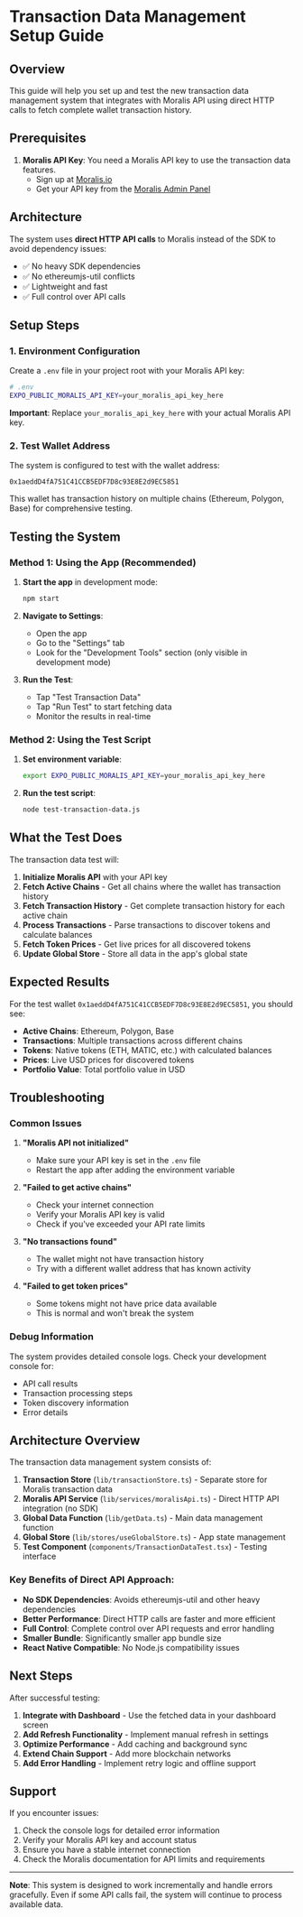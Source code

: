 # Transaction Data Management Setup Guide

## Overview
This guide will help you set up and test the new transaction data management system that integrates with Moralis API using direct HTTP calls to fetch complete wallet transaction history.

## Prerequisites

1. **Moralis API Key**: You need a Moralis API key to use the transaction data features.
   - Sign up at [Moralis.io](https://moralis.io/)
   - Get your API key from the [Moralis Admin Panel](https://admin.moralis.io/)

## Architecture

The system uses **direct HTTP API calls** to Moralis instead of the SDK to avoid dependency issues:
- ✅ No heavy SDK dependencies
- ✅ No ethereumjs-util conflicts
- ✅ Lightweight and fast
- ✅ Full control over API calls

## Setup Steps

### 1. Environment Configuration

Create a `.env` file in your project root with your Moralis API key:

```bash
# .env
EXPO_PUBLIC_MORALIS_API_KEY=your_moralis_api_key_here
```

**Important**: Replace `your_moralis_api_key_here` with your actual Moralis API key.

### 2. Test Wallet Address

The system is configured to test with the wallet address:
```
0x1aeddD4fA751C41CCB5EDF7D8c93E8E2d9EC5851
```

This wallet has transaction history on multiple chains (Ethereum, Polygon, Base) for comprehensive testing.

## Testing the System

### Method 1: Using the App (Recommended)

1. **Start the app** in development mode:
   ```bash
   npm start
   ```

2. **Navigate to Settings**:
   - Open the app
   - Go to the "Settings" tab
   - Look for the "Development Tools" section (only visible in development mode)

3. **Run the Test**:
   - Tap "Test Transaction Data"
   - Tap "Run Test" to start fetching data
   - Monitor the results in real-time

### Method 2: Using the Test Script

1. **Set environment variable**:
   ```bash
   export EXPO_PUBLIC_MORALIS_API_KEY=your_moralis_api_key_here
   ```

2. **Run the test script**:
   ```bash
   node test-transaction-data.js
   ```

## What the Test Does

The transaction data test will:

1. **Initialize Moralis API** with your API key
2. **Fetch Active Chains** - Get all chains where the wallet has transaction history
3. **Fetch Transaction History** - Get complete transaction history for each active chain
4. **Process Transactions** - Parse transactions to discover tokens and calculate balances
5. **Fetch Token Prices** - Get live prices for all discovered tokens
6. **Update Global Store** - Store all data in the app's global state

## Expected Results

For the test wallet `0x1aeddD4fA751C41CCB5EDF7D8c93E8E2d9EC5851`, you should see:

- **Active Chains**: Ethereum, Polygon, Base
- **Transactions**: Multiple transactions across different chains
- **Tokens**: Native tokens (ETH, MATIC, etc.) with calculated balances
- **Prices**: Live USD prices for discovered tokens
- **Portfolio Value**: Total portfolio value in USD

## Troubleshooting

### Common Issues

1. **"Moralis API not initialized"**
   - Make sure your API key is set in the `.env` file
   - Restart the app after adding the environment variable

2. **"Failed to get active chains"**
   - Check your internet connection
   - Verify your Moralis API key is valid
   - Check if you've exceeded your API rate limits

3. **"No transactions found"**
   - The wallet might not have transaction history
   - Try with a different wallet address that has known activity

4. **"Failed to get token prices"**
   - Some tokens might not have price data available
   - This is normal and won't break the system

### Debug Information

The system provides detailed console logs. Check your development console for:
- API call results
- Transaction processing steps
- Token discovery information
- Error details

## Architecture Overview

The transaction data management system consists of:

1. **Transaction Store** (`lib/transactionStore.ts`) - Separate store for Moralis transaction data
2. **Moralis API Service** (`lib/services/moralisApi.ts`) - Direct HTTP API integration (no SDK)
3. **Global Data Function** (`lib/getData.ts`) - Main data management function
4. **Global Store** (`lib/stores/useGlobalStore.ts`) - App state management
5. **Test Component** (`components/TransactionDataTest.tsx`) - Testing interface

### Key Benefits of Direct API Approach:
- **No SDK Dependencies**: Avoids ethereumjs-util and other heavy dependencies
- **Better Performance**: Direct HTTP calls are faster and more efficient
- **Full Control**: Complete control over API requests and error handling
- **Smaller Bundle**: Significantly smaller app bundle size
- **React Native Compatible**: No Node.js compatibility issues

## Next Steps

After successful testing:

1. **Integrate with Dashboard** - Use the fetched data in your dashboard screen
2. **Add Refresh Functionality** - Implement manual refresh in settings
3. **Optimize Performance** - Add caching and background sync
4. **Extend Chain Support** - Add more blockchain networks
5. **Add Error Handling** - Implement retry logic and offline support

## Support

If you encounter issues:

1. Check the console logs for detailed error information
2. Verify your Moralis API key and account status
3. Ensure you have a stable internet connection
4. Check the Moralis documentation for API limits and requirements

---

**Note**: This system is designed to work incrementally and handle errors gracefully. Even if some API calls fail, the system will continue to process available data.
